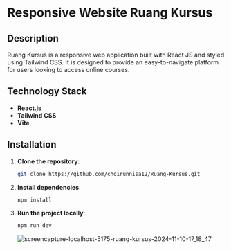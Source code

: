 # Responsive  Website Ruang Kursus 

## Description

Ruang Kursus is a responsive web application built with React JS and styled using Tailwind CSS. It is designed to provide an easy-to-navigate platform for users looking to access online courses.

## Technology Stack

- **React.js**
- **Tailwind CSS**
- **Vite**

## Installation

1. **Clone the repository**:
    ```bash
    git clone https://github.com/choirunnisa12/Ruang-Kursus.git
    ```
2. **Install dependencies**:
    ```bash
    npm install
    ```
3. **Run the project locally**:
    ```bash
    npm run dev
    ```

    ![screencapture-localhost-5175-ruang-kursus-2024-11-10-17_18_47](https://github.com/user-attachments/assets/ee5d3604-868a-4e56-a582-331810c00be2)
